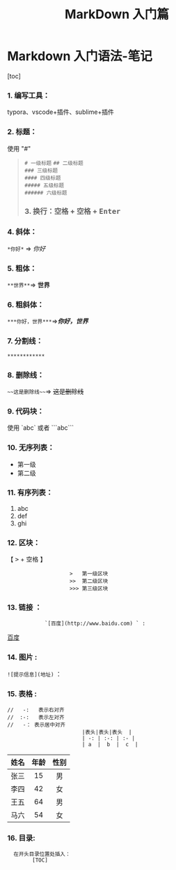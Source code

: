 ﻿---
title: MarkDown 入门篇
tag: MarkDown
categories:
  - 编程工具
  - 文档编写工具
---

# Markdown 入门语法-笔记

[toc]

### 1. 编写工具：

typora、vscode+插件、sublime+插件

### 2. 标题： 

 使用 "#"

> `# 一级标题` 
> `## 二级标题`  
> `### 三级标题`  
> `#### 四级标题`  
> `##### 五级标题`  
> `###### 六级标题`  
>
> ### 3. 换行：<kbd>空格</kbd> + <kbd>空格</kbd> + <kbd>Enter</kbd>  
### 4. 斜体：

`*你好*` => *你好*

### 5. 粗体：

`**世界**`=> **世界**

### 6. 粗斜体：

 `***你好，世界***`=>***你好，世界***

### 7. 分割线：

`************`

### 8.  删除线：



`~~这是删除线~~`=> ~~这是删除线~~

### 9.  代码块：



使用 \`abc\` 或者 \```abc\```

### 10. 无序列表：
* 第一级   
* 第二级

### 11. 有序列表：
1. abc
2. def
3. ghi 
						

### 12. 区块：

【 <kbd>></kbd> + <kbd>空格</kbd> 】

						>   第一级区块
						>>  第二级区块
						>>> 第三级区块

###  13. 链接 ：
				`[百度](http://www.baidu.com) ` :  
[百度](https://www.baidu.com)				  				

###  14. 图片 : 

`![提示信息](地址)` ：


### 15. 表格 :
```
//   -:   表示右对齐
//  :-:   表示左对齐
//   -： 表示居中对齐
						|表头|表头|表头  |
						| -: | :-: | :- |
						| a  |  b  |  c  |

```

|姓名|年龄|性别|
|:-:|:-:|:-:|
|张三|15| 男|
|李四|42|女|
|王五|64|男|
|马六|54|女|
### 16. 目录:

```
  在开头目录位置处插入：				
		[TOC]
```

